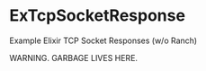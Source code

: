# ExTcpSocketResponse
Example Elixir TCP Socket Responses (w/o Ranch)


WARNING. GARBAGE LIVES HERE.
